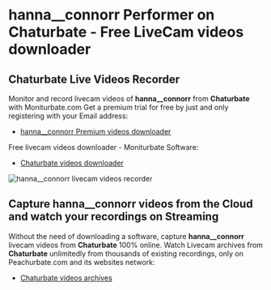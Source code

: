 # hanna__connorr Performer on Chaturbate - Free LiveCam videos downloader

## Chaturbate Live Videos Recorder

Monitor and record livecam videos of **hanna__connorr** from **Chaturbate** with Moniturbate.com
Get a premium trial for free by just and only registering with your Email address:
* [hanna__connorr Premium videos downloader](https://moniturbate.com/request-demo-licence-key.html)

Free livecam videos downloader - Moniturbate Software:
* [Chaturbate videos downloader](https://moniturbate.com/moniturbate-download-software.html)

![hanna__connorr livecam videos recorder](https://peachurnet.com/templates/moniturbate-software.png)


## Capture hanna__connorr videos from the Cloud and watch your recordings on Streaming

Without the need of downloading a software, capture **hanna__connorr** livecam videos from **Chaturbate** 100% online.
Watch Livecam archives from **Chaturbate** unlimitedly from thousands of existing recordings, only on Peachurbate.com and its websites network:
* [Chaturbate videos archives](https://peachurnet.com/)